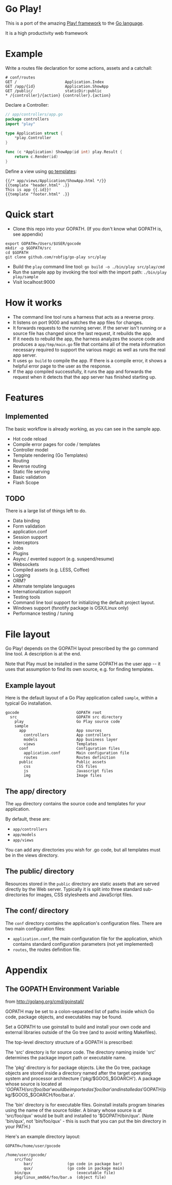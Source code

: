 # Go Play!

This is a port of the amazing [Play! framework](http://www.playframework.org) to the [Go language](http://www.golang.org).

It is a high productivity web framework

# Example

Write a routes file declaration for some actions, assets and a catchall:

```
# conf/routes
GET /                     Application.Index
GET /app/{id}             Application.ShowApp
GET /public/              staticDir:public
* /{controller}/{action} {controller}.{action}
```

Declare a Controller:

```go
// app/controllers/app.go
package controllers
import "play"

type Application struct {
	*play.Controller
}

func (c *Application) ShowApp(id int) play.Result {
	return c.Render(id)
}
```

Define a view using [go templates](http://www.golang.org/pkg/text/template/):

```
{{/* app/views/Application/ShowApp.html */}}
{{template "header.html" .}}
This is app {{.id}}!
{{template "footer.html" .}}
```

# Quick start

- Clone this repo into your GOPATH.  (If you don't know what GOPATH is, see appendix)

```
export GOPATH=/Users/$USER/gocode
mkdir -p $GOPATH/src
cd $GOPATH
git clone github.com/robfig/go-play src/play
```

- Build the `play` command line tool: `go build -o ./bin/play src/play/cmd`
- Run the sample app by invoking the tool with the import path: `./bin/play play/sample`
- Visit localhost:9000

# How it works

- The command line tool runs a harness that acts as a reverse proxy.
- It listens on port 9000 and watches the app files for changes.
- It forwards requests to the running server.  If the server isn't running or a source file has changed since the last request, it rebuilds the app.
- If it needs to rebuild the app, the harness analyzes the source code and produces a `app/tmp/main.go` file that contains all of the meta information necessary required to support the various magic as well as runs the real app server.
- It uses `go build` to compile the app.  If there is a compile error, it shows a helpful error page to the user as the response.
- If the app compiled successfully, it runs the app and forwards the request when it detects that the app server has finished starting up.

# Features

## Implemented

The basic workflow is already working, as you can see in the sample app.

- Hot code reload
- Compile error pages for code / templates
- Controller model
- Template rendering (Go Templates)
- Routing
- Reverse routing
- Static file serving
- Basic validation
- Flash Scope

## TODO

There is a large list of things left to do.

- Data binding
- Form validation
- application.conf
- Session support
- Interceptors
- Jobs
- Plugins
- Async / evented support (e.g. suspend/resume)
- Websockets
- Compiled assets (e.g. LESS, Coffee)
- Logging
- ORM?
- Alternate template languages
- Internationalization support
- Testing tools
- Command line tool support for initializing the default project layout.
- Windows support (fsnotify package is OSX/Linux only)
- Performance testing / tuning


# File layout

Go Play! depends on the GOPATH layout prescribed by the go command line tool.  A description is at the end.

Note that Play must be installed in the same GOPATH as the user app -- it uses that assumption to find its own source, e.g. for finding templates.


## Example layout

Here is the default layout of a Go Play application called `sample`, within a
typical Go installation.

```
gocode                         GOPATH root
  src                          GOPATH src directory
    play                       Go Play source code
    sample
      app                      App sources
        controllers            App controllers
        models                 App business layer
        views                  Templates
      conf                     Configuration files
        application.conf       Main configuration file
        routes                 Routes definition
      public                   Public assets
        css                    CSS files
        js                     Javascript files
        img                    Image files
```

## The app/ directory

The `app` directory contains the source code and templates for your application.

By default, these are:

- `app/controllers`
- `app/models`
- `app/views`

You can add any directories you wish for .go code, but all templates must be in the views directory.

## The public/ directory

Resources stored in the `public` directory are static assets that are served directly by the Web server.  Typically it is split into three standard sub-directories for images, CSS stylesheets and JavaScript files.

## The conf/ directory

The `conf` directory contains the application's configuration files. There are two main configuration files:

- `application.conf`, the main configuration file for the application, which contains standard configuration parameters (not yet implemented)
- `routes`, the routes definition file.

# Appendix

## The GOPATH Environment Variable

from http://golang.org/cmd/goinstall/

GOPATH may be set to a colon-separated list of paths inside which Go code, package objects, and executables may be found.

Set a GOPATH to use goinstall to build and install your own code and external libraries outside of the Go tree (and to avoid writing Makefiles).

The top-level directory structure of a GOPATH is prescribed:

The 'src' directory is for source code. The directory naming inside 'src' determines the package import path or executable name.

The 'pkg' directory is for package objects. Like the Go tree, package objects are stored inside a directory named after the target operating system and processor architecture ('pkg/$GOOS_$GOARCH'). A package whose source is located at '$GOPATH/src/foo/bar' would be imported as 'foo/bar' and installed as '$GOPATH/pkg/$GOOS_$GOARCH/foo/bar.a'.

The 'bin' directory is for executable files. Goinstall installs program binaries using the name of the source folder. A binary whose source is at 'src/foo/qux' would be built and installed to '$GOPATH/bin/qux'. (Note 'bin/qux', not 'bin/foo/qux' - this is such that you can put the bin directory in your PATH.)

Here's an example directory layout:

```
GOPATH=/home/user/gocode

/home/user/gocode/
	src/foo/
		bar/               (go code in package bar)
		qux/               (go code in package main)
	bin/qux                    (executable file)
	pkg/linux_amd64/foo/bar.a  (object file)
```

